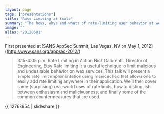 ```yaml
---
layout: page
tags: ["presentations"]
title: "Rate-Limiting at Scale"
summary: "The hows, whys and whats of rate-limiting user behavior at web-scale.  First presetned at SANS AppSec Summit, Las Vegas NV on May 1, 2012"
image: ""
alias: "20120501"
---
```


First presented at [SANS AppSec Summit, Las Vegas, NV on May 1, 2012]((http://www.sans.org/appsec-2012/)


> 3:15-4:05 p.m.
> Rate Limiting in Action
> Nick Galbreath, Director of Engineering, Etsy
> Rate limiting is a useful technique to limit malicious and undesirable
> behavior on web services. This talk will present a simple rate limit
> implementation using memcached that allows one to easily add rate
> limiting anywhere in their application. We’ll then cover some
> (surprising) real-world uses of rate limits, how to distinguish
> between enthusiasm and maliciousness, and finally some of the common
> countermeasures that are used.

{{ 12763954 | slideshare }}

